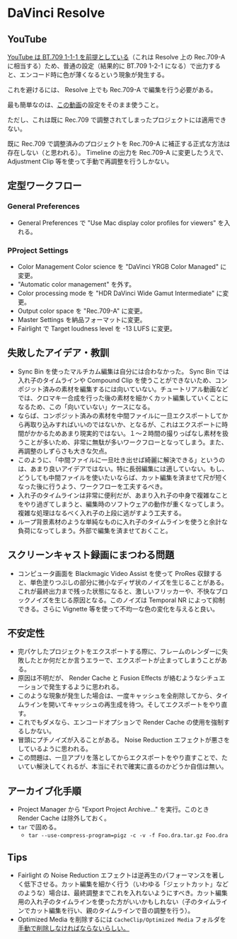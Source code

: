 # DaVinci Resolve

## YouTube

[YouTube は BT.709 1-1-1 を前提としている](https://support.google.com/youtube/answer/1722171?hl=en#zippy=%2Ccolor-space)（これは Resolve 上の Rec.709-A に相当する）ため、普通の設定（結果的に BT.709 1-2-1 になる）で出力すると、エンコード時に色が薄くなるという現象が発生する。

これを避けるには、 Resolve 上でも Rec.709-A で編集を行う必要がある。

最も簡単なのは、[この動画](https://www.youtube.com/watch?v=8tiF-EnTlto)の設定をそのまま使うこと。

ただし、これは既に Rec.709 で調整されてしまったプロジェクトには適用できない。

既に Rec.709 で調整済みのプロジェクトを Rec.709-A に補正する正式な方法は存在しない（と思われる）。 Timeline の出力を Rec.709-A に変更したうえで、 Adjustment Clip 等を使って手動で再調整を行うしかない。

## 定型ワークフロー

### General Preferences

- General Preferences で "Use Mac display color profiles for viewers" を入れる。

### PProject Settings

- Color Management Color science を "DaVinci YRGB Color Managed" に変更。
- "Automatic color management" を外す。
- Color processing mode を "HDR DaVinci Wide Gamut Intermediate" に変更。
- Output color space を "Rec.709-A" に変更。
- Master Settings を納品フォーマットに変更。
- Fairlight で Target loudness level を -13 LUFS に変更。

## 失敗したアイデア・教訓

- Sync Bin を使ったマルチカム編集は自分には合わなかった。 Sync Bin では入れ子のタイムラインや Compound Clip を使うことができないため、コンポジット済みの素材を編集するには向いていない。チュートリアル動画などでは、クロマキー合成を行った後の素材を細かくカット編集していくことになるため、この「向いていない」ケースになる。
- ならば、コンポジット済みの素材を中間ファイルに一旦エクスポートしてから再取り込みすればいいのではないか、となるが、これはエクスポートに時間がかかるためあまり現実的ではない。１〜２時間の撮りっぱなし素材を扱うことが多いため、非常に無駄が多いワークフローとなってしまう。また、再調整のしずらさも大きな欠点。
- このように、「中間ファイルに一旦吐き出せば綺麗に解決できる」というのは、あまり良いアイデアではない。特に長弱編集には適していない。もし、どうしても中間ファイルを使いたいならば、カット編集を済ませて尺が短くなった後に行うよう、ワークフローを工夫するべき。
- 入れ子のタイムラインは非常に便利だが、あまり入れ子の中身で複雑なことをやり過ぎてしまうと、編集時のソフトウェアの動作が重くなってしまう。複雑な処理はなるべく入れ子の上段に逃がすよう工夫する。
- ループ背景素材のような単純なものに入れ子のタイムラインを使うと余計な負荷になってしまう。外部で編集を済ませておくこと。

## スクリーンキャスト録画にまつわる問題

- コンピュータ画面を Blackmagic Video Assist を使って ProRes 収録すると、単色塗りつぶしの部分に微小なディザ状のノイズを生じることがある。これが最終出力まで残った状態になると、激しいフリッカーや、不快なブロックノイズを生じる原因となる。このノイズは Temporal NR によって抑制できる。さらに Vignette 等を使って不均一な色の変化を与えると良い。

## 不安定性

- 完パケしたプロジェクトをエクスポートする際に、フレームのレンダーに失敗したとか何だとか言うエラーで、エクスポートが止まってしまうことがある。
- 原因は不明だが、 Render Cache と Fusion Effects が絡むようなシチュエーションで発生するように思われる。
- このような現象が発生した場合は、一度キャッシュを全削除してから、タイムラインを開いてキャッシュの再生成を待つ。そしてエクスポートをやり直す。
- これでもダメなら、エンコードオプションで Render Cache の使用を強制するしかない。
- 冒頭にプチノイズが入ることがある。 Noise Reduction エフェクトが悪さをしているように思われる。
- この問題は、一旦アプリを落としてからエクスポートをやり直すことで、たいてい解決してくれるが、本当にそれで確実に直るのかどうか自信は無い。

## アーカイブ化手順

- Project Manager から "Export Project Archive..." を実行。このとき Render Cache は除外しておく。
- `tar` で固める。
  - `tar --use-compress-program=pigz -c -v -f Foo.dra.tar.gz Foo.dra`

## Tips

- Fairlight の Noise Reduction エフェクトは逆再生のパフォーマンスを著しく低下させる。カット編集を細かく行う（いわゆる「ジェットカット」などのような）場合は、最終調整までこれを入れないようにすべき。カット編集用の入れ子のタイムラインを使った方がいいかもしれない（子のタイムラインでカット編集を行い、親のタイムラインで音の調整を行う）。
- Optimized Media を削除するには `CacheClip/Optimized Media` フォルダを[手動で削除しなければならないらしい。](https://forum.blackmagicdesign.com/viewtopic.php?f=21&t=136275#p734817)
